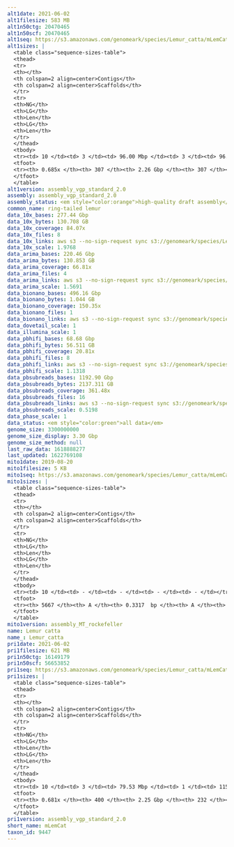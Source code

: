 ```yaml
---
alt1date: 2021-06-02
alt1filesize: 583 MB
alt1n50ctg: 20470465
alt1n50scf: 20470465
alt1seq: https://s3.amazonaws.com/genomeark/species/Lemur_catta/mLemCat1/assembly_vgp_standard_2.0/mLemCat1.alt.asm.20210602.fasta.gz
alt1sizes: |
  <table class="sequence-sizes-table">
  <thead>
  <tr>
  <th></th>
  <th colspan=2 align=center>Contigs</th>
  <th colspan=2 align=center>Scaffolds</th>
  </tr>
  <tr>
  <th>NG</th>
  <th>LG</th>
  <th>Len</th>
  <th>LG</th>
  <th>Len</th>
  </tr>
  </thead>
  <tbody>
  <tr><td> 10 </td><td> 3 </td><td> 96.00 Mbp </td><td> 3 </td><td> 96.00 Mbp </td></tr>  <tr><td> 20 </td><td> 7 </td><td> 56.18 Mbp </td><td> 7 </td><td> 56.18 Mbp </td></tr>  <tr><td> 30 </td><td> 13 </td><td> 45.82 Mbp </td><td> 13 </td><td> 45.82 Mbp </td></tr>  <tr><td> 40 </td><td> 23 </td><td> 30.76 Mbp </td><td> 23 </td><td> 30.76 Mbp </td></tr>  <tr style="background-color:#cccccc;"><td> 50 </td><td> 35 </td><td> 20.47 Mbp </td><td> 35 </td><td> 20.47 Mbp </td></tr>  <tr><td> 60 </td><td> 58 </td><td> 9.29 Mbp </td><td> 58 </td><td> 9.29 Mbp </td></tr>  <tr><td> 70 </td><td> - </td><td> - </td><td> - </td><td> - </td></tr>  <tr><td> 80 </td><td> - </td><td> - </td><td> - </td><td> - </td></tr>  <tr><td> 90 </td><td> - </td><td> - </td><td> - </td><td> - </td></tr>  <tr><td> 100 </td><td> - </td><td> - </td><td> - </td><td> - </td></tr>  </tbody>
  <tfoot>
  <tr><th> 0.685x </th><th> 307 </th><th> 2.26 Gbp </th><th> 307 </th><th> 2.26 Gbp </th></tr>
  </tfoot>
  </table>
alt1version: assembly_vgp_standard_2.0
assembly: assembly_vgp_standard_2.0
assembly_status: <em style="color:orange">high-quality draft assembly</em>
common_name: ring-tailed lemur
data_10x_bases: 277.44 Gbp
data_10x_bytes: 130.708 GB
data_10x_coverage: 84.07x
data_10x_files: 8
data_10x_links: aws s3 --no-sign-request sync s3://genomeark/species/Lemur_catta/mLemCat1/genomic_data/10x/ .<br>
data_10x_scale: 1.9768
data_arima_bases: 220.46 Gbp
data_arima_bytes: 130.853 GB
data_arima_coverage: 66.81x
data_arima_files: 4
data_arima_links: aws s3 --no-sign-request sync s3://genomeark/species/Lemur_catta/mLemCat1/genomic_data/arima/ .<br>
data_arima_scale: 1.5691
data_bionano_bases: 496.16 Gbp
data_bionano_bytes: 1.044 GB
data_bionano_coverage: 150.35x
data_bionano_files: 1
data_bionano_links: aws s3 --no-sign-request sync s3://genomeark/species/Lemur_catta/mLemCat1/genomic_data/bionano/ .<br>
data_dovetail_scale: 1
data_illumina_scale: 1
data_pbhifi_bases: 68.68 Gbp
data_pbhifi_bytes: 56.511 GB
data_pbhifi_coverage: 20.81x
data_pbhifi_files: 8
data_pbhifi_links: aws s3 --no-sign-request sync s3://genomeark/species/Lemur_catta/mLemCat1/genomic_data/pacbio/ . --exclude "*subreads.bam*"<br>
data_pbhifi_scale: 1.1318
data_pbsubreads_bases: 1192.90 Gbp
data_pbsubreads_bytes: 2137.311 GB
data_pbsubreads_coverage: 361.48x
data_pbsubreads_files: 16
data_pbsubreads_links: aws s3 --no-sign-request sync s3://genomeark/species/Lemur_catta/mLemCat1/genomic_data/pacbio/ . --exclude "*ccs*bam*"<br>
data_pbsubreads_scale: 0.5198
data_phase_scale: 1
data_status: <em style="color:green">all data</em>
genome_size: 3300000000
genome_size_display: 3.30 Gbp
genome_size_method: null
last_raw_data: 1618888277
last_updated: 1622769108
mito1date: 2019-08-20
mito1filesize: 5 KB
mito1seq: https://s3.amazonaws.com/genomeark/species/Lemur_catta/mLemCat1/assembly_MT_rockefeller/mLemCat1.MT.20190820.fasta.gz
mito1sizes: |
  <table class="sequence-sizes-table">
  <thead>
  <tr>
  <th></th>
  <th colspan=2 align=center>Contigs</th>
  <th colspan=2 align=center>Scaffolds</th>
  </tr>
  <tr>
  <th>NG</th>
  <th>LG</th>
  <th>Len</th>
  <th>LG</th>
  <th>Len</th>
  </tr>
  </thead>
  <tbody>
  <tr><td> 10 </td><td> - </td><td> - </td><td> - </td><td> - </td></tr>  <tr><td> 20 </td><td> - </td><td> - </td><td> - </td><td> - </td></tr>  <tr><td> 30 </td><td> - </td><td> - </td><td> - </td><td> - </td></tr>  <tr><td> 40 </td><td> - </td><td> - </td><td> - </td><td> - </td></tr>  <tr style="background-color:#cccccc;"><td> 50 </td><td> - </td><td style="background-color:#ff8888;"> - </td><td> - </td><td style="background-color:#ff8888;"> - </td></tr>  <tr><td> 60 </td><td> - </td><td> - </td><td> - </td><td> - </td></tr>  <tr><td> 70 </td><td> - </td><td> - </td><td> - </td><td> - </td></tr>  <tr><td> 80 </td><td> - </td><td> - </td><td> - </td><td> - </td></tr>  <tr><td> 90 </td><td> - </td><td> - </td><td> - </td><td> - </td></tr>  <tr><td> 100 </td><td> - </td><td> - </td><td> - </td><td> - </td></tr>  </tbody>
  <tfoot>
  <tr><th> 5667 </th><th> A </th><th> 0.3317  bp </th><th> A </th><th> 0.3317  bp </th></tr>
  </tfoot>
  </table>
mito1version: assembly_MT_rockefeller
name: Lemur catta
name_: Lemur_catta
pri1date: 2021-06-02
pri1filesize: 621 MB
pri1n50ctg: 16149179
pri1n50scf: 56653852
pri1seq: https://s3.amazonaws.com/genomeark/species/Lemur_catta/mLemCat1/assembly_vgp_standard_2.0/mLemCat1.pri.asm.20210602.fasta.gz
pri1sizes: |
  <table class="sequence-sizes-table">
  <thead>
  <tr>
  <th></th>
  <th colspan=2 align=center>Contigs</th>
  <th colspan=2 align=center>Scaffolds</th>
  </tr>
  <tr>
  <th>NG</th>
  <th>LG</th>
  <th>Len</th>
  <th>LG</th>
  <th>Len</th>
  </tr>
  </thead>
  <tbody>
  <tr><td> 10 </td><td> 3 </td><td> 79.53 Mbp </td><td> 1 </td><td> 115.37 Mbp </td></tr>  <tr><td> 20 </td><td> 8 </td><td> 54.57 Mbp </td><td> 4 </td><td> 103.68 Mbp </td></tr>  <tr><td> 30 </td><td> 16 </td><td> 38.42 Mbp </td><td> 7 </td><td> 100.48 Mbp </td></tr>  <tr><td> 40 </td><td> 26 </td><td> 27.68 Mbp </td><td> 10 </td><td> 92.10 Mbp </td></tr>  <tr style="background-color:#cccccc;"><td> 50 </td><td> 43 </td><td style="background-color:#88ff88;"> 16.15 Mbp </td><td> 15 </td><td style="background-color:#88ff88;"> 56.65 Mbp </td></tr>  <tr><td> 60 </td><td> 77 </td><td> 5.79 Mbp </td><td> 22 </td><td> 34.90 Mbp </td></tr>  <tr><td> 70 </td><td> - </td><td> - </td><td> - </td><td> - </td></tr>  <tr><td> 80 </td><td> - </td><td> - </td><td> - </td><td> - </td></tr>  <tr><td> 90 </td><td> - </td><td> - </td><td> - </td><td> - </td></tr>  <tr><td> 100 </td><td> - </td><td> - </td><td> - </td><td> - </td></tr>  </tbody>
  <tfoot>
  <tr><th> 0.681x </th><th> 400 </th><th> 2.25 Gbp </th><th> 232 </th><th> 2.30 Gbp </th></tr>
  </tfoot>
  </table>
pri1version: assembly_vgp_standard_2.0
short_name: mLemCat
taxon_id: 9447
---
```

